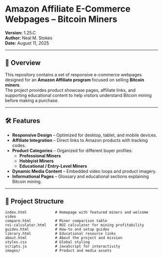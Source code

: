 # Amazon Affiliate E-Commerce Webpages – Bitcoin Miners

**Version:** 1.25.C  
**Author:** Neal M. Stokes  
**Date:** August 11, 2025  

---

## 📖 Overview

This repository contains a set of responsive e-commerce webpages designed for an **Amazon Affiliate program** focused on selling **Bitcoin miners**.  
The project provides product showcase pages, affiliate links, and supporting educational content to help visitors understand Bitcoin mining before making a purchase.

---

## 🛠 Features

- **Responsive Design** – Optimized for desktop, tablet, and mobile devices.
- **Affiliate Integration** – Direct links to Amazon products with tracking codes.
- **Product Categories** – Organized for different buyer profiles:
  - **Professional Miners**
  - **Hobbyist Miners**
  - **Educational / Entry-Level Miners**
- **Dynamic Media Content** – Embedded video loops and product imagery.
- **Informational Pages** – Glossary and educational sections explaining Bitcoin mining.

---

## 📂 Project Structure

```plaintext
index.html             # Homepage with featured miners and welcome video
compare.html           # Miner comparison table
roi-calculator.html    # ROI calculator for mining profitability
guides.html            # How-to and setup guides
library.html           # Educational resource links
about.html             # About the project and mission
styles.css             # Global styling
scripts.js             # JavaScript for interactivity
images/                # Product and media assets
